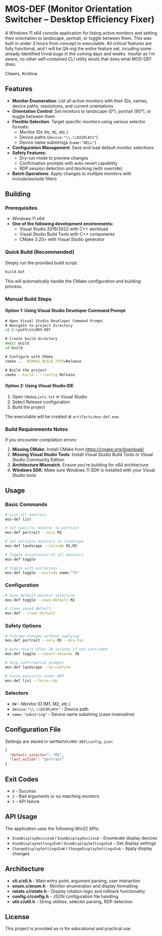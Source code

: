 # MOS-DEF (Monitor Orientation Switcher – Desktop Efficiency Fixer)

A Windows 11 x64 console application for listing active monitors and setting their orientation to landscape, portrait, or toggle between them. This was built in under 3 hours from concept to executable. All critical features are fully functional, and I will be QA-ing the entire feature set, incuding some already identified trivial bugs in the coming days and weeks. Insofar as I'm aware, no other self-contained CLI utility exists that does what MOS-DEF does.

Cheers,
Krishna

## Features

- **Monitor Enumeration**: List all active monitors with their IDs, names, device paths, resolutions, and current orientations
- **Orientation Control**: Set monitors to landscape (0°), portrait (90°), or toggle between them
- **Flexible Selection**: Target specific monitors using various selector formats:
  - Monitor IDs (`M1`, `M2`, etc.)
  - Device paths (`device:"\\.\\DISPLAY1"`)
  - Device name substrings (`name:"DELL"`)
- **Configuration Management**: Save and load default monitor selections
- **Safety Features**:
  - Dry-run mode to preview changes
  - Confirmation prompts with auto-revert capability
  - RDP session detection and blocking (with override)
- **Batch Operations**: Apply changes to multiple monitors with include/exclude filters

## Building

### Prerequisites

- Windows 11 x64
- **One of the following development environments:**
  - Visual Studio 2019/2022 with C++ workload
  - Visual Studio Build Tools with C++ components
  - CMake 3.20+ with Visual Studio generator

### Quick Build (Recommended)

Simply run the provided build script:

```cmd
build.bat
```

This will automatically handle the CMake configuration and building process.

### Manual Build Steps

#### Option 1: Using Visual Studio Developer Command Prompt

```cmd
# Open Visual Studio Developer Command Prompt
# Navigate to project directory
cd C:\path\to\MOS-DEF

# Create build directory
mkdir build
cd build

# Configure with CMake
cmake .. -DCMAKE_BUILD_TYPE=Release

# Build the project
cmake --build . --config Release
```

#### Option 2: Using Visual Studio IDE

1. Open `CMakeLists.txt` in Visual Studio
2. Select Release configuration
3. Build the project

The executable will be created at `artifacts/mos-def.exe`.

### Build Requirements Notes

If you encounter compilation errors:

1. **Missing CMake**: Install CMake from https://cmake.org/download/
2. **Missing Visual Studio Tools**: Install Visual Studio Build Tools or Visual Studio Community Edition
3. **Architecture Mismatch**: Ensure you're building for x64 architecture
4. **Windows SDK**: Make sure Windows 11 SDK is installed with your Visual Studio tools

## Usage

### Basic Commands

```bash
# List all monitors
mos-def list

# Set specific monitor to portrait
mos-def portrait --only M2

# Set multiple monitors to landscape
mos-def landscape --include M1,M3

# Toggle orientation of all monitors
mos-def toggle

# Toggle with exclusions
mos-def toggle --exclude name:"TV"
```

### Configuration

```bash
# Save default monitor selection
mos-def toggle --save-default M2

# Clear saved default
mos-def --clear-default
```

### Safety Options

```bash
# Preview changes without applying
mos-def portrait --only M2 --dry-run

# Auto-revert after 30 seconds if not confirmed
mos-def toggle --revert-seconds 30

# Skip confirmation prompts
mos-def landscape --no-confirm

# Force execution under RDP
mos-def list --force-rdp
```

### Selectors

- `M#` - Monitor ID (M1, M2, etc.)
- `device:"\\.\\DISPLAYn"` - Device path
- `name:"substring"` - Device name substring (case-insensitive)

## Configuration File

Settings are stored in `%APPDATA%\MOS-DEF\config.json`:

```json
{
  "default_selector": "M2",
  "last_action": "portrait"
}
```

## Exit Codes

- `0` - Success
- `2` - Bad arguments or no matching monitors
- `3` - API failure

## API Usage

The application uses the following Win32 APIs:

- `EnumDisplayDevicesW` / `EnumDisplayDevicesA` - Enumerate display devices
- `EnumDisplaySettingsExW` / `EnumDisplaySettingsExA` - Get display settings
- `ChangeDisplaySettingsExW` / `ChangeDisplaySettingsExA` - Apply display changes

## Architecture

- **cli.c/cli.h** - Main entry point, argument parsing, user interaction
- **enum.c/enum.h** - Monitor enumeration and display formatting
- **rotate.c/rotate.h** - Display rotation logic and rollback functionality
- **config.c/config.h** - JSON configuration file handling
- **util.c/util.h** - String utilities, selector parsing, RDP detection

## License

This project is provided as-is for educational and practical use.
